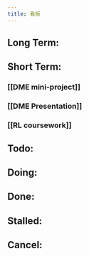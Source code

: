 ```yaml
---
title: 看板
---
```


## Long Term:
## Short Term:
### [[DME mini-project]]
### [[DME Presentation]]
### [[RL coursework]]
## Todo:
## Doing:
## Done:
## Stalled:
## Cancel: